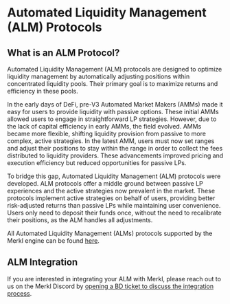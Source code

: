 # Automated Liquidity Management (ALM) Protocols

## What is an ALM Protocol?&#x20;

Automated Liquidity Management (ALM) protocols are designed to optimize liquidity management by automatically adjusting positions within concentrated liquidity pools. Their primary goal is to maximize returns and efficiency in these pools.

In the early days of DeFi, pre-V3 Automated Market Makers (AMMs) made it easy for users to provide liquidity with passive options. These initial AMMs allowed users to engage in straightforward LP strategies. However, due to the lack of capital efficiency in early AMMs, the field evolved. AMMs became more flexible, shifting liquidity provision from passive to more complex, active strategies. In the latest AMM, users must now set ranges and adjust their positions to stay within the range in order to collect the fees distributed to liquidity providers. These advancements improved pricing and execution efficiency but reduced opportunities for passive LPs.

To bridge this gap, Automated Liquidity Management (ALM) protocols were developed. ALM protocols offer a middle ground between passive LP experiences and the active strategies now prevalent in the market. These protocols implement active strategies on behalf of users, providing better risk-adjusted returns than passive LPs while maintaining user convenience. Users only need to deposit their funds once, without the need to recalibrate their positions, as the ALM handles all adjustments.

All Automated Liquidity Management (ALMs) protocols supported by the Merkl engine can be found [here](https://app.merkl.xyz/integrations).

## ALM Integration

If you are interested in integrating your ALM with Merkl, please reach out to us on the Merkl Discord by [opening a BD ticket to discuss the integration process](https://discord.com/channels/1209830388726243369/1210212731047776357).
